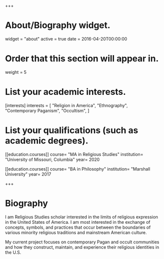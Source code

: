 +++
# About/Biography widget.
widget = "about"
active = true
date = 2016-04-20T00:00:00

# Order that this section will appear in.
weight = 5

# List your academic interests.
[interests]
  interests = [
    "Religion in America",
    "Ethnography",
    "Contemporary Paganism",
    "Occultism",
  ]

# List your qualifications (such as academic degrees).
[[education.courses]]
  course= "MA in Religious Studies"
  institution= "University of Missouri, Columbia"
  year= 2020

[[education.courses]]
  course= "BA in Philosophy"
  institution= "Marshall University"
  year= 2017
 
+++

# Biography
I am Religious Studies scholar interested in the limits of religious expression in the United States of America. I am most interested in the exchange of concepts, symbols, and practices that occur between the boundaries of various minority religious traditions and mainstream American culture.
  
My current project focuses on contemporary Pagan and occult communities and how they construct, maintain, and experience their religious identities in the U.S. 
